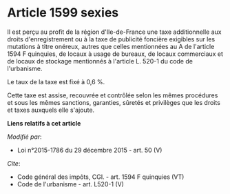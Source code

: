 # Article 1599 sexies

Il est perçu au profit de la région d'Ile-de-France une taxe additionnelle aux droits d'enregistrement ou à la taxe de
publicité foncière exigibles sur les mutations à titre onéreux, autres que celles mentionnées au A de l'article 1594 F
quinquies, de locaux à usage de bureaux, de locaux commerciaux et de locaux de stockage mentionnés à l'article L. 520-1 du
code de l'urbanisme. 

Le taux de la taxe est fixé à 0,6 %. 

Cette taxe est assise, recouvrée et contrôlée selon les mêmes procédures et sous les mêmes sanctions, garanties, sûretés et
privilèges que les droits et taxes auxquels elle s'ajoute.

**Liens relatifs à cet article**

_Modifié par_:

  - Loi n°2015-1786 du 29 décembre 2015 - art. 50 (V)

_Cite_:

  - Code général des impôts, CGI. - art. 1594 F quinquies (VT)
  - Code de l'urbanisme - art. L520-1 (V)
